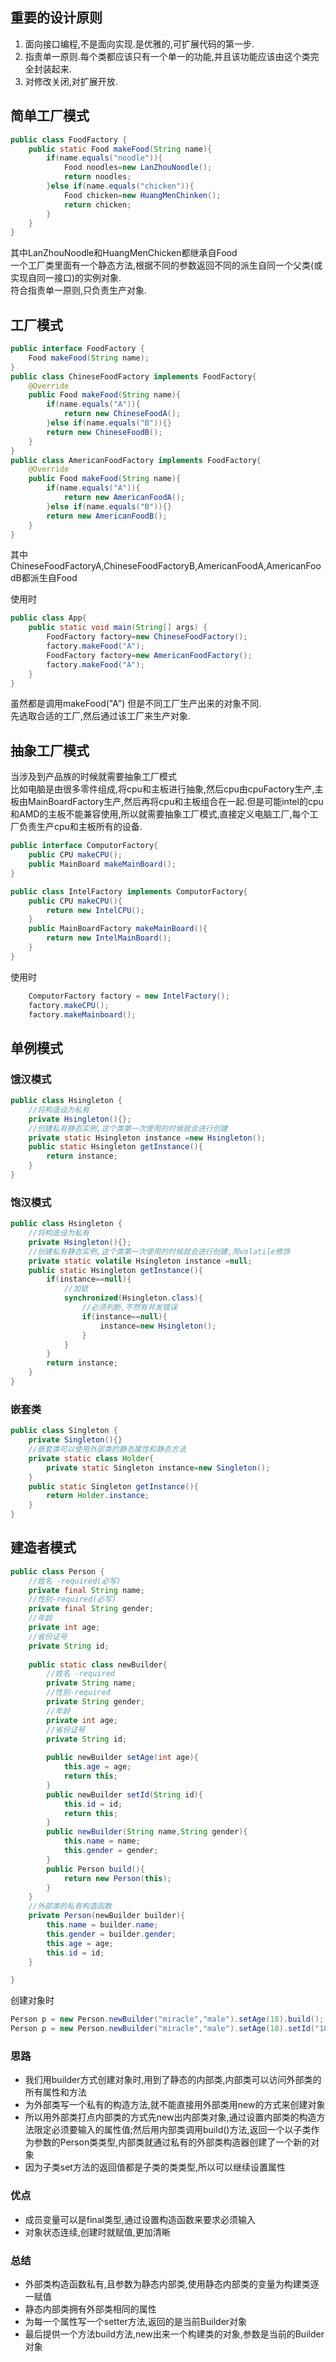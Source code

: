 ## 重要的设计原则

1. 面向接口编程,不是面向实现.是优雅的,可扩展代码的第一步.
2. 指责单一原则.每个类都应该只有一个单一的功能,并且该功能应该由这个类完全封装起来.
3. 对修改关闭,对扩展开放.

## 简单工厂模式

```java
public class FoodFactory {
	public static Food makeFood(String name){
		if(name.equals("noodle")){
			Food noodles=new LanZhouNoodle();
			return noodles;
		}else if(name.equals("chicken")){
			Food chicken=new HuangMenChinken();
			return chicken;
		}
	}
}
```

其中LanZhouNoodle和HuangMenChicken都继承自Food  
一个工厂类里面有一个静态方法,根据不同的参数返回不同的派生自同一个父类(或实现自同一接口)的实例对象.  
符合指责单一原则,只负责生产对象.

## 工厂模式

```java
public interface FoodFactory {
	Food makeFood(String name);
}
public class ChineseFoodFactory implements FoodFactory{
	@Override
	public Food makeFood(String name){
		if(name.equals("A")){
			return new ChineseFoodA();
		}else if(name.equals("B")){}
		return new ChineseFoodB();
	}
}
public class AmericanFoodFactory implements FoodFactory{
	@Override
	public Food makeFood(String name){
		if(name.equals("A")){
			return new AmericanFoodA();
		}else if(name.equals("B")){}
		return new AmericanFoodB();
	}
}
```

其中ChineseFoodFactoryA,ChineseFoodFactoryB,AmericanFoodA,AmericanFoodB都派生自Food  

使用时

```java
public class App{
	public static void main(String[] args) {
		FoodFactory factory=new ChineseFoodFactory();
		factory.makeFood("A");
		FoodFactory factory=new AmericanFoodFactory();
		factory.makeFood("A");
	}
}
```

虽然都是调用makeFood("A") 但是不同工厂生产出来的对象不同.  
先选取合适的工厂,然后通过该工厂来生产对象.

## 抽象工厂模式

当涉及到产品族的时候就需要抽象工厂模式  
比如电脑是由很多零件组成,将cpu和主板进行抽象,然后cpu由cpuFactory生产,主板由MainBoardFactory生产,然后再将cpu和主板组合在一起.但是可能intel的cpu和AMD的主板不能兼容使用,所以就需要抽象工厂模式,直接定义电脑工厂,每个工厂负责生产cpu和主板所有的设备.

```java
public interface ComputorFactory{
	public CPU makeCPU();
    public MainBoard makeMainBoard();
}

public class IntelFactory implements ComputorFactory{
	public CPU makeCPU(){
		return new IntelCPU();
	}
	public MainBoardFactory makeMainBoard(){
		return new IntelMainBoard();
	}
}
```

使用时

```java
	ComputorFactory factory = new IntelFactory();
	factory.makeCPU();
	factory.makeMainboard();
```

## 单例模式

### 饿汉模式

```java
public class Hsingleton {
	//将构造设为私有
	private Hsingleton(){};
	//创建私有静态实例,这个类第一次使用的时候就会进行创建
	private static Hsingleton instance =new Hsingleton();
	public static Hsingleton getInstance(){
		return instance;
	}
}
```

### 饱汉模式

```java
public class Hsingleton {
	//将构造设为私有
	private Hsingleton(){};
	//创建私有静态实例,这个类第一次使用的时候就会进行创建,用volatile修饰
	private static volatile Hsingleton instance =null;
	public static Hsingleton getInstance(){
		if(instance==null){
			//加锁
			synchronized(Hsingleton.class){
				//必须判断,不然有并发错误
				if(instance==null){
					instance=new Hsingleton();
				}
			}
		}
		return instance;
	}
}
```

### 嵌套类

```java
public class Singleton {
	private Singleton(){}
	//嵌套类可以使用外部类的静态属性和静态方法
	private static class Holder{
		private static Singleton instance=new Singleton();
	}
	public static Singleton getInstance(){
		return Holder.instance;
	}
}
```

## 建造者模式

```java
public class Person {
	//姓名 -required(必写)
	private final String name;
	//性别-required(必写)
	private final String gender;
	//年龄
	private int age;
	//省份证号
	private String id;
	
	public static class newBuilder{
		//姓名 -required
		private String name;
		//性别-required
		private String gender;
		//年龄
		private int age;
		//省份证号
		private String id;
		
		public newBuilder setAge(int age){
			this.age = age;
			return this;
		}
		public newBuilder setId(String id){
			this.id = id;
			return this;
		}
		public newBuilder(String name,String gender){
			this.name = name;
			this.gender = gender;
		}
		public Person build(){
			return new Person(this);
		}
	}
	//外部类的私有构造函数
	private Person(newBuilder builder){
		this.name = builder.name;
		this.gender = builder.gender;
		this.age = age;
		this.id = id;
	}

}
```

创建对象时

```java
Person p = new Person.newBuilder("miracle","male").setAge(18).build();
Person p = new Person.newBuilder("miracle","male").setAge(18).setId("1877551230").build();
```

### 思路

* 我们用builder方式创建对象时,用到了静态的内部类,内部类可以访问外部类的所有属性和方法  
* 为外部类写一个私有的构造方法,就不能直接用外部类用new的方式来创建对象
* 所以用外部类打点内部类的方式先new出内部类对象,通过设置内部类的构造方法限定必须要输入的属性值;然后用内部类调用build()方法,返回一个以子类作为参数的Person类类型,内部类就通过私有的外部类构造器创建了一个新的对象
* 因为子类set方法的返回值都是子类的类类型,所以可以继续设置属性

### 优点

* 成员变量可以是final类型,通过设置构造函数来要求必须输入
* 对象状态连续,创建时就赋值,更加清晰

### 总结

* 外部类构造函数私有,且参数为静态内部类,使用静态内部类的变量为构建类逐一赋值
* 静态内部类拥有外部类相同的属性
* 为每一个属性写一个setter方法,返回的是当前Builder对象
* 最后提供一个方法build方法,new出来一个构建类的对象,参数是当前的Builder对象


